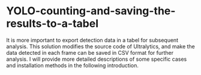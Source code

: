 # YOLO-counting-and-saving-the-results-to-a-tabel
It is more important to export detection data in a tabel for subsequent analysis. This solution modifies the source code of Ultralytics, and make the data detected in each frame can be saved in CSV format for further analysis. I will provide more detailed descriptions of some specific cases and installation methods in the following introduction.
